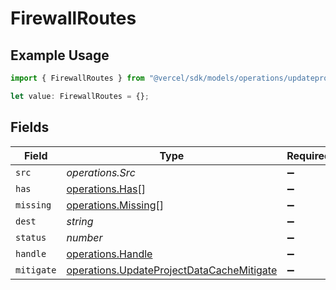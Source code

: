 # FirewallRoutes

## Example Usage

```typescript
import { FirewallRoutes } from "@vercel/sdk/models/operations/updateprojectdatacache.js";

let value: FirewallRoutes = {};
```

## Fields

| Field                                                                                                  | Type                                                                                                   | Required                                                                                               | Description                                                                                            |
| ------------------------------------------------------------------------------------------------------ | ------------------------------------------------------------------------------------------------------ | ------------------------------------------------------------------------------------------------------ | ------------------------------------------------------------------------------------------------------ |
| `src`                                                                                                  | *operations.Src*                                                                                       | :heavy_minus_sign:                                                                                     | N/A                                                                                                    |
| `has`                                                                                                  | [operations.Has](../../models/operations/has.md)[]                                                     | :heavy_minus_sign:                                                                                     | N/A                                                                                                    |
| `missing`                                                                                              | [operations.Missing](../../models/operations/missing.md)[]                                             | :heavy_minus_sign:                                                                                     | N/A                                                                                                    |
| `dest`                                                                                                 | *string*                                                                                               | :heavy_minus_sign:                                                                                     | N/A                                                                                                    |
| `status`                                                                                               | *number*                                                                                               | :heavy_minus_sign:                                                                                     | N/A                                                                                                    |
| `handle`                                                                                               | [operations.Handle](../../models/operations/handle.md)                                                 | :heavy_minus_sign:                                                                                     | N/A                                                                                                    |
| `mitigate`                                                                                             | [operations.UpdateProjectDataCacheMitigate](../../models/operations/updateprojectdatacachemitigate.md) | :heavy_minus_sign:                                                                                     | N/A                                                                                                    |